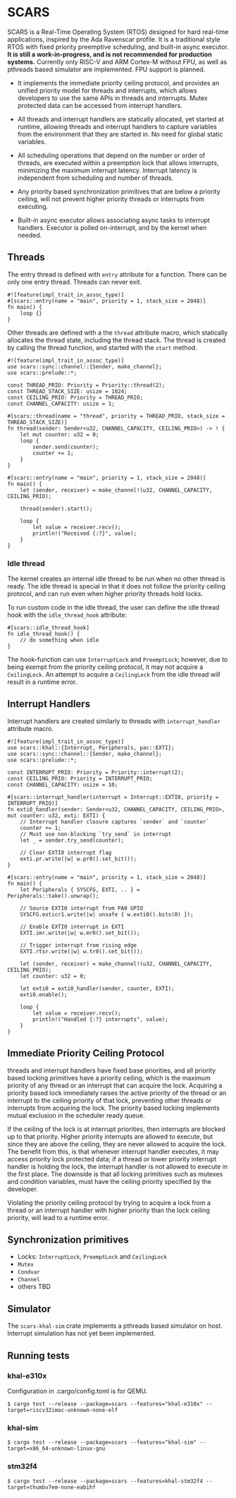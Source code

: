 # SCARS
SCARS is a Real-Time Operating System (RTOS) designed for hard real-time applications,
inspired by the Ada Ravenscar profile. It is a traditional style RTOS with fixed
priority preemptive scheduling, and built-in async executor. **It is still a work-in-progress,
and is not recommended for production systems.** Currently only RISC-V and ARM Cortex-M without FPU,
as well as pthreads based simulator are implemented. FPU support is planned.

  - It implements the immediate priority ceiling protocol, and provides an unified
    priority model for threads and interrupts, which allows developers to use the same
    APIs in threads and interrupts. Mutex protected data can be accessed from interrupt
    handlers.

  - All threads and interrupt handlers are statically allocated, yet started at runtime,
    allowing threads and interrupt handlers to capture variables from the environment that
    they are started in. No need for global static variables.

  - All scheduling operations that depend on the number or order of threads, are
    executed within a preemption lock that allows interrupts, minimizing the
    maximum interrupt latency. Interrupt latency is independent from scheduling
    and number of threads.

  - Any priority based synchronization primitives that are below a priority ceiling,
    will not prevent higher priority threads or interrupts from executing.

  - Built-in async executor allows associating async tasks to interrupt handlers.
    Executor is polled on-interrupt, and by the kernel when needed.

## Threads
The entry thread is defined with `entry` attribute for a function. There can be only
one entry thread. Threads can never exit.
```ignore
#![feature(impl_trait_in_assoc_type)]
#[scars::entry(name = "main", priority = 1, stack_size = 2048)]
fn main() {
    loop {}
}
```
Other threads are defined with a the `thread` attribute macro, which statically
allocates the thread state, including the thread stack. The thread is created by calling
the thread function, and started with the `start` method.
```ignore
#![feature(impl_trait_in_assoc_type)]
use scars::sync::channel::{Sender, make_channel};
use scars::prelude::*;

const THREAD_PRIO: Priority = Priority::thread(2);
const THREAD_STACK_SIZE: usize = 1024;
const CEILING_PRIO: Priority = THREAD_PRIO;
const CHANNEL_CAPACITY: usize = 1;

#[scars::thread(name = "thread", priority = THREAD_PRIO, stack_size = THREAD_STACK_SIZE)]
fn thread(sender: Sender<u32, CHANNEL_CAPACITY, CEILING_PRIO>) -> ! {
    let mut counter: u32 = 0;
    loop {
        sender.send(counter);
        counter += 1;
    }
}

#[scars::entry(name = "main", priority = 1, stack_size = 2048)]
fn main() {
    let (sender, receiver) = make_channel!(u32, CHANNEL_CAPACITY, CEILING_PRIO);

    thread(sender).start();

    loop {
        let value = receiver.recv();
        println!("Received {:?}", value);
    }
}
```

### Idle thread
The kernel creates an internal idle thread to be run when no other thread is ready.
The idle thread is special in that it does not follow the priority ceiling protocol,
and can run even when higher priority threads hold locks.

To run custom code in the idle thread, the user can define the idle thread hook with
the `idle_thread_hook` attribute:
```ignore
#[scars::idle_thread_hook]
fn idle_thread_hook() {
    // do something when idle
}
```
The hook-function can use `InterruptLock` and `PreemptLock`; however, due to being exempt
from the priority ceiling protocol, it may not acquire a `CeilingLock`. An attempt to
acquire a `CeilingLock` from the idle thread will result in a runtime error.

## Interrupt Handlers
Interrupt handlers are created similarly to threads with `interrupt_handler` attribute
macro.
```ignore
#![feature(impl_trait_in_assoc_type)]
use scars::khal::{Interrupt, Peripherals, pac::EXTI};
use scars::sync::channel::{Sender, make_channel};
use scars::prelude::*;

const INTERRUPT_PRIO: Priority = Priority::interrupt(2);
const CEILING_PRIO: Priority = INTERRUPT_PRIO;
const CHANNEL_CAPACITY: usize = 10;

#[scars::interrupt_handler(interrupt = Interrupt::EXTI0, priority = INTERRUPT_PRIO)]
fn exti0_handler(sender: Sender<u32, CHANNEL_CAPACITY, CEILING_PRIO>, mut counter: u32, exti: EXTI) {
    // Interrupt handler closure captures `sender` and `counter`
    counter += 1;
    // Must use non-blocking `try_send` in interrupt
    let _ = sender.try_send(counter);

    // Clear EXTI0 interrupt flag
    exti.pr.write(|w| w.pr0().set_bit());
}

#[scars::entry(name = "main", priority = 1, stack_size = 2048)]
fn main() {
    let Peripherals { SYSCFG, EXTI, .. } = Peripherals::take().unwrap();

    // Source EXTI0 interrupt from PA0 GPIO
    SYSCFG.exticr1.write(|w| unsafe { w.exti0().bits(0) });

    // Enable EXTI0 interrupt in EXTI
    EXTI.imr.write(|w| w.mr0().set_bit());

    // Trigger interrupt from rising edge
    EXTI.rtsr.write(|w| w.tr0().set_bit());

    let (sender, receiver) = make_channel!(u32, CHANNEL_CAPACITY, CEILING_PRIO);
    let counter: u32 = 0;

    let exti0 = exti0_handler(sender, counter, EXTI);
    exti0.enable();

    loop {
        let value = receiver.recv();
        println!("Handled {:?} interrupts", value);
    }
}
```

## Immediate Priority Ceiling Protocol
threads and interrupt handlers have fixed base priorities, and all priority based
locking primitives have a priority ceiling, which is the maximum priority of any 
thread or an interrupt that can acquire the lock. Acquiring a priority based lock
immediately raises the active priority of the thread or an interrupt to the ceiling
priority of that lock, preventing other threads or interrupts from acquiring the lock.
The priority based locking implements mutual exclusion in the scheduler ready queue.

If the ceiling of the lock is at interrupt priorities, then interrupts are blocked
up to that priority. Higher priority interrupts are allowed to execute, but since
they are above the ceiling, they are never allowed to acquire the lock. The benefit
from this, is that whenever interrupt handler executes, it may access priority lock
protected data; if a thread or lower priority interrupt handler is holding the lock,
the interrupt handler is not allowed to execute in the first place. The downside is
that all locking primitives such as mutexes and condition variables, must have the
ceiling priority specified by the developer.

Violating the priority ceiling protocol by trying to acquire a lock from a thread
or an interrupt handler with higher priority than the lock ceiling priority, will
lead to a runtime error.

## Synchronization primitives
  -  Locks: `InterruptLock`, `PreemptLock` and `CeilingLock`
  - `Mutex`
  - `Condvar`
  - `Channel`
  - others TBD

## Simulator
The `scars-khal-sim` crate implements a pthreads based simulator on host. Interrupt
simulation has not yet been implemented.

## Running tests
### khal-e310x
Configuration in .cargo/config.toml is for QEMU.  

```text
$ cargo test --release --package=scars --features="khal-e310x" --target=riscv32imac-unknown-none-elf
```

### khal-sim
```text
$ cargo test --release --package=scars --features="khal-sim" --target=x86_64-unknown-linux-gnu
```

### stm32f4
```text
$ cargo test --release --package=scars --features=khal-stm32f4 --target=thumbv7em-none-eabihf
```
